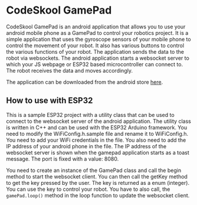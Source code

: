 # CodeSkool GamePad

CodeSkool GamePad is an android application that allows you to use your android mobile phone as a GamePad to control your robotics project. It is a simple application that uses the gyroscope sensors of your mobile phone to control the movement of your robot. It also has various buttons to control the various functions of your robot. The application sends the data to the robot via websockets. The android application starts a websocket server to which your JS webpage or ESP32 based microcontroller can connect to. The robot receives the data and moves accordingly.

The application can be downloaded from the android store [here](https://play.google.com/store/apps/details?id=cc.codeskool.gamepad).

## How to use with ESP32
This is a sample ESP32 project with a utility class that can be used to connect to the websocket server of the android application. The utility class is written in C++ and can be used with the ESP32 Arduino framework. You need to modify the WiFiConfig.h.sample file and rename it to WiFiConfig.h. You need to add your WiFi credentials in the file. You also need to add the IP address of your android phone in the file. The IP address of the websocket server is shown when the gamepad application starts as a toast message. The port is fixed with a value: 8080.

You need to create an instance of the GamePad class and call the begin method to start the websocket client. You can then call the getKey method to get the key pressed by the user. The key is returned as a enum (integer). You can use the key to control your robot. You have to also call, the `gamePad.loop()` method in the loop function to update the websocket client.
